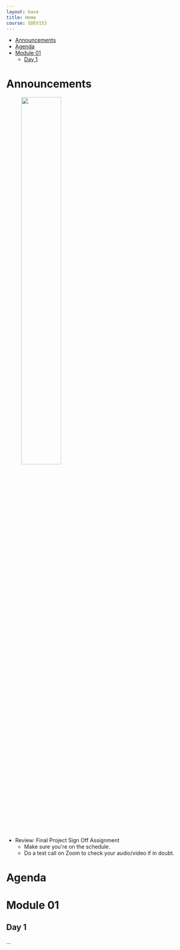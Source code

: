 ```yaml
---
layout: base
title: Home
course: SDEV153
---
```


- [Announcements](#announcements)
- [Agenda](#agenda)
- [Module 01](#module-01)
  - [Day 1](#day-1)

# Announcements

<figure>
    <span>
        <img src="https://i.kym-cdn.com/entries/icons/original/000/000/554/picard-facepalm.jpg" style="width: 50%">
    </span>
</figure>

- Review: Final Project Sign Off Assignment
  - Make sure you're on the schedule.
  - Do a test call on Zoom to check your audio/video if in doubt.

# Agenda

# Module 01

## Day 1

...

<!-- # Old Lecture Schedule

[M02: Project Planning; Intro to CSS](m02.md)

[M03: CSS Part II; Containers; The Box Model](m03.md)

[M04: Images; Media Elements; Favicon; Reserved Characters; CSS Rounded Corners](m04.md)

# New Lecture Schedule

## Module 05

### Day 1

[CSS: Size Units](css_size_units.md)

[CSS: Print Media](css_print_media.md)

[CSS: Using Multiple Stylesheets](css_multiple_stylesheets.md)

[CSS: Functions and Properties](css_functions_properties.md)

### Day 2

[CSS Responsive Design](css_responsive_design.md)

[Mobile First Design](mobile_first_design.md)

## Module 06

### Day 1

[HTML Forms](../common/html_forms.md)

## Remaining Odds and Ends

[Web Fonts and Font Embedding](fonts.md)

HTML Tables

Licensing, Copyright, and Legal

Search Engine Optimization -->

